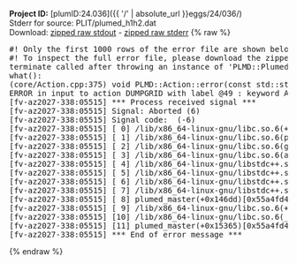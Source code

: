 **Project ID:** [plumID:24.036]({{ '/' | absolute_url }}eggs/24/036/)  
Stderr for source:  PLIT/plumed_h1h2.dat   
Download: [zipped raw stdout](plumed_h1h2.dat.plumed_master.stdout.txt.zip) - [zipped raw stderr](plumed_h1h2.dat.plumed_master.stderr.txt.zip) 
{% raw %}
<pre>
#! Only the first 1000 rows of the error file are shown below
#! To inspect the full error file, please download the zipped raw stderr file above
terminate called after throwing an instance of 'PLMD::Plumed::ExceptionError'
what():
(core/Action.cpp:375) void PLMD::Action::error(const std::string&) const
ERROR in input to action DUMPGRID with label @49 : keyword ARG is compulsory for this action
[fv-az2027-338:05515] *** Process received signal ***
[fv-az2027-338:05515] Signal: Aborted (6)
[fv-az2027-338:05515] Signal code:  (-6)
[fv-az2027-338:05515] [ 0] /lib/x86_64-linux-gnu/libc.so.6(+0x45330)[0x7f0b1f645330]
[fv-az2027-338:05515] [ 1] /lib/x86_64-linux-gnu/libc.so.6(pthread_kill+0x11c)[0x7f0b1f69eb2c]
[fv-az2027-338:05515] [ 2] /lib/x86_64-linux-gnu/libc.so.6(gsignal+0x1e)[0x7f0b1f64527e]
[fv-az2027-338:05515] [ 3] /lib/x86_64-linux-gnu/libc.so.6(abort+0xdf)[0x7f0b1f6288ff]
[fv-az2027-338:05515] [ 4] /lib/x86_64-linux-gnu/libstdc++.so.6(+0xa5ff5)[0x7f0b1faa5ff5]
[fv-az2027-338:05515] [ 5] /lib/x86_64-linux-gnu/libstdc++.so.6(+0xbb0da)[0x7f0b1fabb0da]
[fv-az2027-338:05515] [ 6] /lib/x86_64-linux-gnu/libstdc++.so.6(_ZSt10unexpectedv+0x0)[0x7f0b1faa5a55]
[fv-az2027-338:05515] [ 7] /lib/x86_64-linux-gnu/libstdc++.so.6(+0xa5a6f)[0x7f0b1faa5a6f]
[fv-az2027-338:05515] [ 8] plumed_master(+0x146dd)[0x55a4fd4206dd]
[fv-az2027-338:05515] [ 9] /lib/x86_64-linux-gnu/libc.so.6(+0x2a1ca)[0x7f0b1f62a1ca]
[fv-az2027-338:05515] [10] /lib/x86_64-linux-gnu/libc.so.6(__libc_start_main+0x8b)[0x7f0b1f62a28b]
[fv-az2027-338:05515] [11] plumed_master(+0x15365)[0x55a4fd421365]
[fv-az2027-338:05515] *** End of error message ***
</pre>
{% endraw %}
